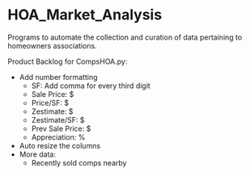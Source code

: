 # HOA_Market_Analysis
Programs to automate the collection and curation of data pertaining to homeowners associations.

Product Backlog for CompsHOA.py:
* Add number formatting
    * SF: Add comma for every third digit
    * Sale Price: $
    * Price/SF: $
    * Zestimate: $
    * Zestimate/SF: $
    * Prev Sale Price: $
    * Appreciation: %
* Auto resize the columns
* More data:
    * Recently sold comps nearby
